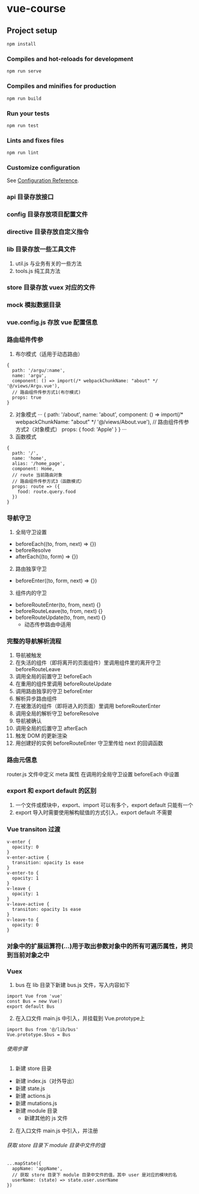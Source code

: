 # vue-course

## Project setup
```
npm install
```

### Compiles and hot-reloads for development
```
npm run serve
```

### Compiles and minifies for production
```
npm run build
```

### Run your tests
```
npm run test
```

### Lints and fixes files
```
npm run lint
```

### Customize configuration
See [Configuration Reference](https://cli.vuejs.org/config/).

### api 目录存放接口

### config 目录存放项目配置文件

### directive 目录存放自定义指令

### lib 目录存放一些工具文件
1. util.js 与业务有关的一些方法
2. tools.js 纯工具方法

### store 目录存放 vuex 对应的文件

### mock 模拟数据目录

### vue.config.js 存放 vue 配置信息

### 路由组件传参
1. 布尔模式（适用于动态路由）
```
{
  path: '/argu/:name',
  name: 'argu',
  component: () => import(/* webpackChunkName: "about" */ '@/views/Argu.vue'),
  // 路由组件传参方式1(布尔模式)
  props: true
}
```
2. 对象模式
···
{
  path: '/about',
  name: 'about',
  component: () => import(/* webpackChunkName: "about" */ '@/views/About.vue'),
  // 路由组件传参方式2（对象模式）
  props: {
    food: 'Apple'
  }
}
···
3. 函数模式
```
{
  path: '/',
  name: 'home',
  alias: '/home_page',
  component: Home,
  // route 当前路由对象
  // 路由组件传参方式3（函数模式）
  props: route => ({
    food: route.query.food
  })
}
```

### 导航守卫
1. 全局守卫设置
  + beforeEach((to, from, next) => {})
  + beforeResolve
  + afterEach((to, form) => {})
2. 路由独享守卫
  + beforeEnter((to, form, next) => {})
3. 组件内的守卫
  + beforeRouteEnter(to, from, next) {}
  + beforeRouteLeave(to, from, next) {}
  + beforeRouteUpdate(to, from, next) {}
    - 动态传参路由中适用

### 完整的导航解析流程
1. 导航被触发
2. 在失活的组件（即将离开的页面组件）里调用组件里的离开守卫 beforeRouteLeave
3. 调用全局的前置守卫 beforeEach
4. 在重用的组件里调用 beforeRouteUpdate
5. 调用路由独享的守卫 beforeEnter
6. 解析异步路由组件
7. 在被激活的组件（即将进入的页面）里调用 beforeRouterEnter
8. 调用全局的解析守卫 beforeResolve
9. 导航被确认
10. 调用全局的后置守卫 afterEach
11. 触发 DOM 的更新渲染
12. 用创建好的实例 beforeRouteEnter 守卫里传给 next 的回调函数

### 路由元信息
router.js 文件中定义 meta 属性
在调用的全局守卫设置 beforeEach 中设置

### export 和 export default 的区别
1. 一个文件或模块中，export、import 可以有多个，export default 只能有一个
2. export 导入时需要使用解构赋值的方式引入，export default 不需要

### Vue transiton 过渡
```
v-enter {
  opacity: 0
}
v-enter-active {
  transition: opacity 1s ease
}
v-enter-to {
  opacity: 1
}
v-leave {
  opacity: 1
}
v-leave-active {
  transiton: opacity 1s ease
}
v-leave-to {
  opacity: 0
}
```

### **对象中的扩展运算符(...)用于取出参数对象中的所有可遍历属性，拷贝到当前对象之中**

### Vuex
1. bus 在 lib 目录下新建 bus.js 文件，写入内容如下
```
import Vue from 'vue'
const Bus = new Vue()
export default Bus
```
2. 在入口文件 main.js 中引入，并挂载到 Vue.prototype上
```
import Bus from '@/lib/bus'
Vue.prototype.$bus = Bus
```

###### 使用步骤
1. 新建 store 目录
  + 新建 index.js（对外导出）
  + 新建 state.js
  + 新建 actions.js
  + 新建 mutations.js
  + 新建 module 目录
    - 新建其他的 js 文件
2. 在入口文件 main.js 中引入，并注册

###### 获取 store 目录下 module 目录中文件的值
```
...mapState({
  appName: 'appName',
  // 获取 store 目录下 module 目录中文件的值，其中 user 是对应的模块的名
  userName: (state) => state.user.userName
})
```